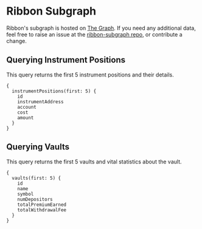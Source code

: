 # Ribbon Subgraph

Ribbon's subgraph is hosted on [The Graph](https://thegraph.com/explorer/subgraph/kenchangh/ribbon-finance). If you need any additional data, feel free to raise an issue at the [ribbon-subgraph repo](https://github.com/ribbon-finance/ribbon-subgraph), or contribute a change.

## Querying Instrument Positions

This query returns the first 5 instrument positions and their details.

```text
{
  instrumentPositions(first: 5) {
    id
    instrumentAddress
    account
    cost
    amount
  }
}
```

## Querying  Vaults

This query returns the first 5 vaults and vital statistics about the vault.

```text
{
  vaults(first: 5) {
    id
    name
    symbol
    numDepositors
    totalPremiumEarned
    totalWithdrawalFee
  }
}
```

